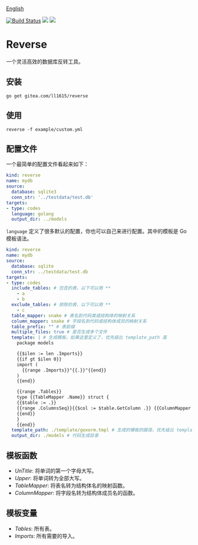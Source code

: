 [English](README.md)

[![Build Status](https://drone.gitea.com/api/badges/xorm/reverse/status.svg)](https://drone.gitea.com/xorm/reverse) [![](http://gocover.io/_badge/gitea.com/ll1615/xorm)](https://gocover.io/gitea.com/ll1615/reverse)
[![](https://goreportcard.com/badge/gitea.com/ll1615/reverse)](https://goreportcard.com/report/gitea.com/ll1615/reverse)

# Reverse

一个灵活高效的数据库反转工具。

## 安装

```
go get gitea.com/ll1615/reverse
```

## 使用

```
reverse -f example/custom.yml
```

## 配置文件

一个最简单的配置文件看起来如下：

```yml
kind: reverse
name: mydb
source:
  database: sqlite3
  conn_str: '../testdata/test.db'
targets:
- type: codes
  language: golang
  output_dir: ../models
```

`language` 定义了很多默认的配置，你也可以自己来进行配置。其中的模板是 Go 模板语法。

```yml
kind: reverse
name: mydb
source:
  database: sqlite
  conn_str: ../testdata/test.db
targets:
- type: codes
  include_tables: # 包含的表，以下可以用 **
    - a
    - b
  exclude_tables: # 排除的表，以下可以用 **
    - c
  table_mapper: snake # 表名到代码类或结构体的映射关系
  column_mapper: snake # 字段名到代码或结构体成员的映射关系
  table_prefix: "" # 表前缀
  multiple_files: true # 是否生成多个文件
  template: | # 生成模板，如果这里定义了，优先级比 template_path 高
    package models

    {{$ilen := len .Imports}}
    {{if gt $ilen 0}}
    import (
      {{range .Imports}}"{{.}}"{{end}}
    )
    {{end}}

    {{range .Tables}}
    type {{TableMapper .Name}} struct {
    {{$table := .}}
    {{range .ColumnsSeq}}{{$col := $table.GetColumn .}}	{{ColumnMapper $col.Name}}	{{Type $col}} `{{Tag $table $col}}`
    {{end}}
    }
    {{end}}
  template_path: ./template/goxorm.tmpl # 生成的模板的路径，优先级比 template 低，但比 language 中的默认模板高
  output_dir: ./models # 代码生成目录
```

## 模板函数

- *UnTitle*: 将单词的第一个字母大写。
- *Upper*: 将单词转为全部大写。
- *TableMapper*: 将表名转为结构体名的映射函数。
- *ColumnMapper*: 将字段名转为结构体成员名的函数。

## 模板变量

- *Tables*: 所有表。
- *Imports*: 所有需要的导入。